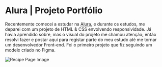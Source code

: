 # Alura | Projeto Portfólio

Recentemente comecei a estudar na [Alura](https://www.alura.com.br/), e durante os estudos, me deparei com um projeto de HTML & CSS envolvendo responsividade. Já havia aprendido sobre, mas o visual do projeto me chamou atenção, então resolvi fazer e postar aqui para registar parte do meu estudo até me tornar um desenvolvedor Front-end. Foi o primeiro projeto que fiz seguindo um modelo criado no Figma.

<img align="center" alt="Recipe Page Image" src="https://i.imgur.com/buS1w2h.png">